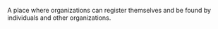 A place where organizations can register themselves and be found by individuals and other organizations.